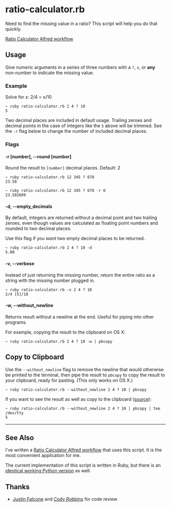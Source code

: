 # ratio-calculator.rb

Need to find the missing value in a ratio? This script will help you do that quickly.

[Ratio Calculator Alfred workflow](https://github.com/matthewmcvickar/alfred-ratio-calculator)

## Usage

Give numeric arguments in a series of three numbers with a `?`, `x`, or **any** non-number to indicate the missing value.

### Example

Solve for x: 2/4 = x/10

```
~ ruby ratio-calculator.rb 2 4 ? 10
5
```

Two decimal places are included in default usage. Trailing zeroes and decimal points in the case of integers like the `5` above will be trimmed. See the `-r` flag below to change the number of included decimal places.

### Flags

#### -r [number], --round [number]

Round the result to `[number]` decimal places. Default: 2

```
~ ruby ratio-calculator.rb 12 345 ? 678
23.58

~ ruby ratio-calculator.rb 12 345 ? 678 -r 6
23.582609
```

#### -d, --empty_decimals

By default, integers are returned without a decimal point and two trailing zeroes, even though values are calculated as floating point numbers and rounded to two decimal places.

Use this flag if you *want* two empty decimal places to be returned.

```
~ ruby ratio-calculator.rb 2 4 ? 10 -d
5.00
```

#### -v, --verbose

Instead of just returning the missing number, return the entire ratio as a string with the missing number plugged in.

```
~ ruby ratio-calculator.rb -v 2 4 ? 10
2/4 [5]/10
```

#### -w, --without_newline

Returns result without a newline at the end. Useful for piping into other programs.

For example, copying the result to the clipboard on OS X:

```
~ ruby ratio-calculator.rb 2 4 ? 10 -w | pbcopy
```


## Copy to Clipboard

Use the `--without_newline` flag to remove the newline that would otherwise be printed to the terminal, then pipe the result to `pbcopy` to copy the result to your clipboard, ready for pasting. (This only works on OS X.)

```
~ ruby ratio-calculator.rb --without_newline 2 4 ? 10 | pbcopy
```

If you want to see the result as well as copy to the clipboard ([source](http://stackoverflow.com/questions/5677201)):

```
~ ruby ratio-calculator.rb --without_newline 2 4 ? 10 | pbcopy | tee /dev/tty
5
```

---

## See Also

I've written a [Ratio Calculator Alfred workflow](https://github.com/matthewmcvickar/alfred-ratio-calculator) that uses this script. It is the most convenient application for me.

The current implementation of this script is written in Ruby, but there is an [identical working Python version](/Python) as well.


## Thanks

- [Justin Falcone](http://github.com/modernserf) and [Cody Robbins](http://github.com/codyrobbins) for code review
